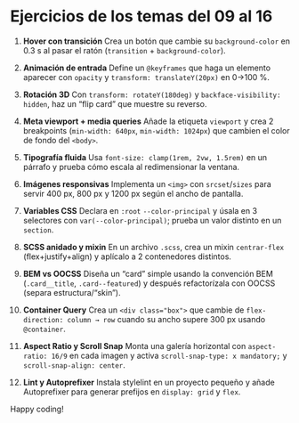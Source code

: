 # Ejercicios de los temas del 09 al 16

1. **Hover con transición**
   Crea un botón que cambie su `background-color` en 0.3 s al pasar el ratón (`transition` + `background-color`).

2. **Animación de entrada**
   Define un `@keyframes` que haga un elemento aparecer con `opacity` y `transform: translateY(20px)` en 0→100 %.

3. **Rotación 3D**
   Con `transform: rotateY(180deg)` y `backface-visibility: hidden`, haz un “flip card” que muestre su reverso.

4. **Meta viewport + media queries**
   Añade la etiqueta `viewport` y crea 2 breakpoints (`min-width: 640px`, `min-width: 1024px`) que cambien el color de fondo del `<body>`.

5. **Tipografía fluida**
   Usa `font-size: clamp(1rem, 2vw, 1.5rem)` en un párrafo y prueba cómo escala al redimensionar la ventana.

6. **Imágenes responsivas**
   Implementa un `<img>` con `srcset`/`sizes` para servir 400 px, 800 px y 1200 px según el ancho de pantalla.

7. **Variables CSS**
   Declara en `:root` `--color-principal` y úsala en 3 selectores con `var(--color-principal)`; prueba un valor distinto en un `section`.

8. **SCSS anidado y mixin**
   En un archivo `.scss`, crea un mixin `centrar-flex` (flex+justify+align) y aplícalo a 2 contenedores distintos.

9. **BEM vs OOCSS**
   Diseña un “card” simple usando la convención BEM (`.card__title`, `.card--featured`) y después refactorízala con OOCSS (separa estructura/“skin”).

10. **Container Query**
    Crea un `<div class="box">` que cambie de `flex-direction: column → row` cuando su ancho supere 300 px usando `@container`.

11. **Aspect Ratio y Scroll Snap**
    Monta una galería horizontal con `aspect-ratio: 16/9` en cada imagen y activa `scroll-snap-type: x mandatory;` y `scroll-snap-align: center`.

12. **Lint y Autoprefixer**
    Instala stylelint en un proyecto pequeño y añade Autoprefixer para generar prefijos en `display: grid` y `flex`.

Happy coding!

